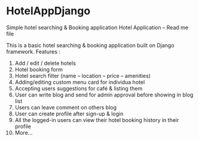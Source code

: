# HotelAppDjango
Simple hotel searching &amp; Booking application
Hotel Application – Read me file

This is a basic hotel searching & booking application built on Django framework.
Features :
1.	Add / edit / delete hotels
2.	Hotel booking form
3.	Hotel search filter (name – location – price – amenities)
4.	Adding/editing custom menu card for individua hotel
5.	Accepting users suggestions for café & listing them
6.	User can write blog and send for admin approval before showing in blog list
7.	Users can leave comment on others blog
8.	User can create profile after sign-up & login
9.	All the logged-in users can view their hotel booking history in their profile
10.	More…


